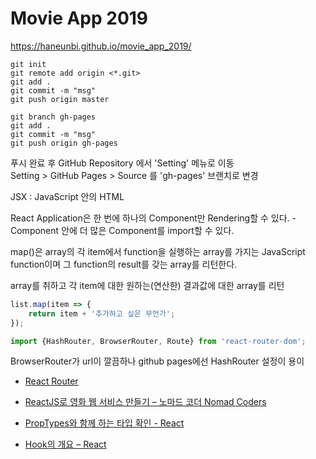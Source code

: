 # Movie App 2019

https://haneunbi.github.io/movie_app_2019/

```
git init
git remote add origin <*.git>
git add .
git commit -m "msg"
git push origin master
```

```
git branch gh-pages
git add .
git commit -m "msg"
git push origin gh-pages
```
푸시 완료 후 GitHub Repository 에서 'Setting' 메뉴로 이동  
Setting > GitHub Pages > Source 를 'gh-pages' 브랜치로 변경  

JSX : JavaScript 안의 HTML

React Application은 한 번에 하나의 Component만 Rendering할 수 있다. <App />
    - Component 안에 더 많은 Component를 import할 수 있다.


map()은 array의 각 item에서 function을 실행하는 array를 가지는
JavaScript function이며 그 function의 result를 갖는 array를 리턴한다.

array를 취하고 각 item에 대한 원하는(연산한) 결과값에 대한 array를 리턴

```js
list.map(item => {
    return item + '추가하고 싶은 무언가';
});
```

```js
import {HashRouter, BrowserRouter, Route} from 'react-router-dom';
```
BrowserRouter가 url이 깔끔하나 github pages에선 HashRouter 설정이 용이
- [React Router](https://reactrouter.com/web/api/Link/to-object)



- [ReactJS로 영화 웹 서비스 만들기 – 노마드 코더 Nomad Coders](https://nomadcoders.co/react-fundamentals)
- [PropTypes와 함께 하는 타입 확인 - React](https://ko.reactjs.org/docs/typechecking-with-proptypes.html)
- [Hook의 개요 – React](https://ko.reactjs.org/docs/hooks-intro.html)